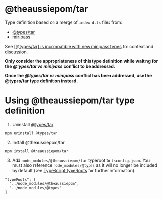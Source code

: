 # @theaussiepom/tar
Type definition based on a merge of `index.d.ts` files from:
* [@types/tar](https://github.com/DefinitelyTyped/DefinitelyTyped/tree/master/types/tar)
* [minipass](https://github.com/isaacs/minipass)


See [[@types/tar] is incompatible with new minipass types](https://github.com/DefinitelyTyped/DefinitelyTyped/discussions/60901) for context and discussion.

**Only consider the appropriateness of this type definition while waiting for the *@types/tar vs minipass* conflict to be addressed.**

**Once the *@types/tar vs minipass* conflict has been addressed, use the @types/tar type definition instead.**

# Using @theaussiepom/tar type definition
1. Uninstall [@types/tar](https://github.com/DefinitelyTyped/DefinitelyTyped/tree/master/types/tar)
```
npm uninstall @types/tar
```
2. Install @theaussiepom/tar
```
npm install @theaussiepom/tar
```
3. Add `node_modules/@theaussiepom/tar` typeroot to `tsconfig.json`. You must also reference `node_modules/@types` as it will no longer be included by default (see [TypeScript typeRoots](https://www.typescriptlang.org/tsconfig#typeRoots) for further information).
```
"typeRoots": [
  "../node_modules/@theaussiepom",
  "../node_modules/@types"
]
```